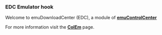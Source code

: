 ### EDC Emulator hook

Welcome to emuDownloadCenter (EDC), a module of [**emuControlCenter**](https://github.com/PhoenixInteractiveNL/emuControlCenter/wiki/)

For more information visit the [**ColEm**](https://github.com/PhoenixInteractiveNL/edc-masterhook/wiki/Emulator-colem#menu) page.
